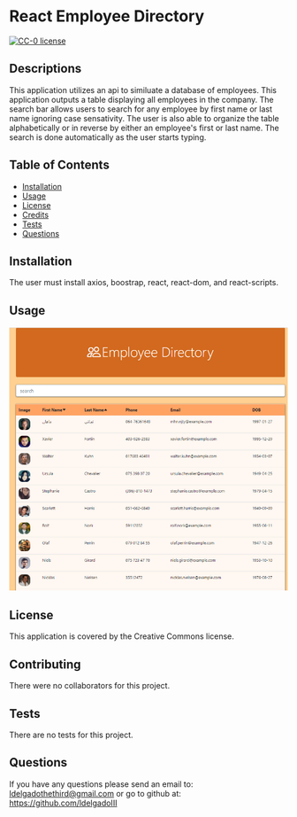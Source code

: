 # React Employee Directory
  
  [![CC-0 license](https://img.shields.io/badge/License-CC--0-blue.svg)](https://creativecommons.org/licenses/by-nd/4.0)
  ## Descriptions

  This application utilizes an api to similuate a database of employees. This application outputs a table displaying all employees in the company. The search bar allows users to search for any employee by first name or last name ignoring case sensativity. The user is also able to organize the table alphabetically or in reverse by either an employee's first or last name. The search is done automatically as the user starts typing.

  ## Table of Contents

  * [Installation](#installation)
  * [Usage](#usage)
  * [License](#license)
  * [Credits](#contributing)
  * [Tests](#tests)
  * [Questions](#questions)
    
  ## Installation
  
  The user must install axios, boostrap, react, react-dom, and react-scripts.
  
  ## Usage

  ![Preview of Page](public/images/page.PNG)

  ## License

  This application is covered by the Creative Commons license.

  ## Contributing

  There were no collaborators for this project.

  ## Tests

  There are no tests for this project.

  ## Questions

  If you have any questions please send an email to: ldelgadothethird@gmail.com or go to github at: https://github.com/ldelgadoIII

